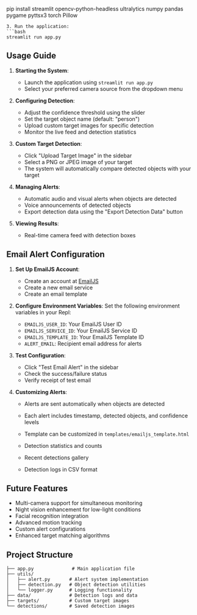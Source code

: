 pip install streamlit opencv-python-headless ultralytics numpy pandas pygame pyttsx3 torch Pillow
   ```
3. Run the application:
   ```bash
   streamlit run app.py
   ```

## Usage Guide

1. **Starting the System**:
   - Launch the application using `streamlit run app.py`
   - Select your preferred camera source from the dropdown menu

2. **Configuring Detection**:
   - Adjust the confidence threshold using the slider
   - Set the target object name (default: "person")
   - Upload custom target images for specific detection
   - Monitor the live feed and detection statistics

3. **Custom Target Detection**:
   - Click "Upload Target Image" in the sidebar
   - Select a PNG or JPEG image of your target
   - The system will automatically compare detected objects with your target

4. **Managing Alerts**:
   - Automatic audio and visual alerts when objects are detected
   - Voice announcements of detected objects
   - Export detection data using the "Export Detection Data" button

5. **Viewing Results**:
   - Real-time camera feed with detection boxes


## Email Alert Configuration

1. **Set Up EmailJS Account**:
   - Create an account at [EmailJS](https://www.emailjs.com)
   - Create a new email service
   - Create an email template

2. **Configure Environment Variables**:
   Set the following environment variables in your Repl:
   - `EMAILJS_USER_ID`: Your EmailJS User ID
   - `EMAILJS_SERVICE_ID`: Your EmailJS Service ID
   - `EMAILJS_TEMPLATE_ID`: Your EmailJS Template ID
   - `ALERT_EMAIL`: Recipient email address for alerts

3. **Test Configuration**:
   - Click "Test Email Alert" in the sidebar
   - Check the success/failure status
   - Verify receipt of test email

4. **Customizing Alerts**:
   - Alerts are sent automatically when objects are detected
   - Each alert includes timestamp, detected objects, and confidence levels
   - Template can be customized in `templates/emailjs_template.html`


   - Detection statistics and counts
   - Recent detections gallery
   - Detection logs in CSV format

## Future Features

- Multi-camera support for simultaneous monitoring
- Night vision enhancement for low-light conditions
- Facial recognition integration
- Advanced motion tracking
- Custom alert configurations
- Enhanced target matching algorithms

## Project Structure

```
├── app.py              # Main application file
├── utils/
│   ├── alert.py       # Alert system implementation
│   ├── detection.py   # Object detection utilities
│   └── logger.py      # Logging functionality
├── data/              # Detection logs and data
├── targets/           # Custom target images
└── detections/        # Saved detection images